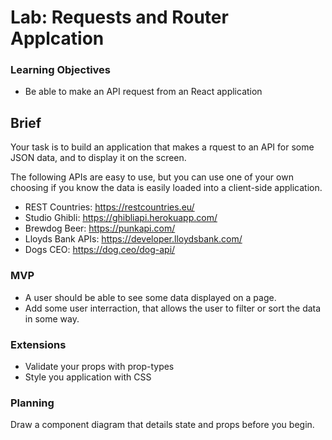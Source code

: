 # Lab: Requests and Router Applcation

### Learning Objectives

- Be able to make an API request from an React application

## Brief

Your task is to build an application that makes a rquest to an API for some JSON data, and to display it on the screen.

The following APIs are easy to use, but you can use one of your own choosing if you know the data is easily loaded into a client-side application.

- REST Countries: https://restcountries.eu/
- Studio Ghibli: https://ghibliapi.herokuapp.com/
- Brewdog Beer: https://punkapi.com/
- Lloyds Bank APIs: https://developer.lloydsbank.com/
- Dogs CEO: https://dog.ceo/dog-api/

### MVP

- A user should be able to see some data displayed on a page.
- Add some user interraction, that allows the user to filter or sort the data in some way.

### Extensions

- Validate your props with prop-types
- Style you application with CSS


### Planning

Draw a component diagram that details state and props before you begin.